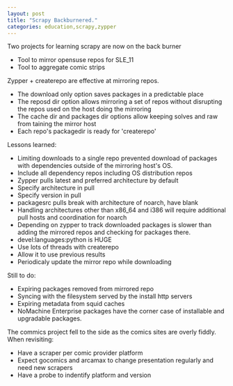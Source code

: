 ```yaml
---
layout: post
title: "Scrapy Backburnered."
categories: education,scrapy,zypper
---
```


Two projects for learning scrapy are now on the back burner

* Tool to mirror opensuse repos for SLE_11
* Tool to aggregate comic strips

Zypper + createrepo are effective at mirroring repos.
* The download only option saves packages in a predictable place
* The reposd dir option allows mirroring a set of repos without disrupting the repos used on the host doing the mirroring
* The cache dir and packages dir options allow keeping solves and raw from taining the mirror host
* Each repo's packagedir is ready for 'createrepo'

Lessons learned:
* Limiting downloads to a single repo prevented download of packages with dependencies outside of the mirroring host's OS.
 * Include all dependency repos including OS distribution repos
* Zypper pulls latest and preferred architecture by default
 * Specify architecture in pull
 * Specify version in pull
 * packagesrc pulls break with architecture of noarch, have blank
* Handling architectures other than x86_64 and i386 will require additional pull hosts and coordination for noarch
* Depending on zypper to track downloaded packages is slower than adding the mirrored repos and checking for packages there.
* devel:languages:python is HUGE
 * Use lots of threads with createrepo
 * Allow it to use previous results
 * Periodicaly update the mirror repo while downloading

Still to do:
* Expiring packages removed from mirrored repo
* Syncing with the filesystem served by the install http servers
* Expiring metadata from squid caches
 * NoMachine Enterprise packages have the corner case of installable and upgradable packages.

The commics project fell to the side as the comics sites are overly fiddly.
When revisiting:
* Have a scraper per comic provider platform
* Expect gocomics and arcamax to change presentation regularly and need new scrapers
* Have a probe to indentify platform and version
